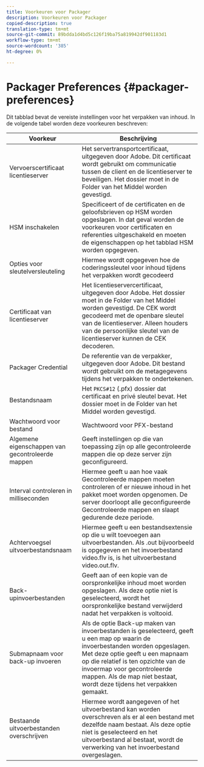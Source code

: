 ```yaml
---
title: Voorkeuren voor Packager
description: Voorkeuren voor Packager
copied-description: true
translation-type: tm+mt
source-git-commit: 89bdda1d4bd5c126f19ba75a819942df901183d1
workflow-type: tm+mt
source-wordcount: '385'
ht-degree: 0%

---
```



# Packager Preferences {#packager-preferences}

Dit tabblad bevat de vereiste instellingen voor het verpakken van inhoud. In de volgende tabel worden deze voorkeuren beschreven:

| Voorkeur | Beschrijving |
|--- |--- |
| Vervoerscertificaat licentieserver | Het servertransportcertificaat, uitgegeven door Adobe. Dit certificaat wordt gebruikt om communicatie tussen de client en de licentieserver te beveiligen. Het dossier moet in de Folder van het Middel worden gevestigd. |
| HSM inschakelen | Specificeert of de certificaten en de geloofsbrieven op HSM worden opgeslagen. In dat geval worden de voorkeuren voor certificaten en referenties uitgeschakeld en moeten de eigenschappen op het tabblad HSM worden opgegeven. |
| Opties voor sleutelversleuteling | Hiermee wordt opgegeven hoe de coderingssleutel voor inhoud tijdens het verpakken wordt gecodeerd |
| Certificaat van licentieserver | Het licentieservercertificaat, uitgegeven door Adobe. Het dossier moet in de Folder van het Middel worden gevestigd. De CEK wordt gecodeerd met de openbare sleutel van de licentieserver. Alleen houders van de persoonlijke sleutel van de licentieserver kunnen de CEK decoderen. |
| Packager Credential | De referentie van de verpakker, uitgegeven door Adobe. Dit bestand wordt gebruikt om de metagegevens tijdens het verpakken te ondertekenen. |
| Bestandsnaam | Het `PKCS#12` (.pfx) dossier dat certificaat en privé sleutel bevat. Het dossier moet in de Folder van het Middel worden gevestigd. |
| Wachtwoord voor bestand | Wachtwoord voor PFX-bestand |
| Algemene eigenschappen van gecontroleerde mappen | Geeft instellingen op die van toepassing zijn op alle gecontroleerde mappen die op deze server zijn geconfigureerd. |
| Interval controleren in milliseconden | Hiermee geeft u aan hoe vaak Gecontroleerde mappen moeten controleren of er nieuwe inhoud in het pakket moet worden opgenomen. De server doorloopt alle geconfigureerde Gecontroleerde mappen en slaapt gedurende deze periode. |
| Achtervoegsel uitvoerbestandsnaam | Hiermee geeft u een bestandsextensie op die u wilt toevoegen aan uitvoerbestanden. Als .out bijvoorbeeld is opgegeven en het invoerbestand video.flv is, is het uitvoerbestand video.out.flv. |
| Back-upinvoerbestanden | Geeft aan of een kopie van de oorspronkelijke inhoud moet worden opgeslagen. Als deze optie niet is geselecteerd, wordt het oorspronkelijke bestand verwijderd nadat het verpakken is voltooid. |
| Submapnaam voor back-up invoeren | Als de optie Back-up maken van invoerbestanden is geselecteerd, geeft u een map op waarin de invoerbestanden worden opgeslagen. Met deze optie geeft u een mapnaam op die relatief is ten opzichte van de invoermap voor gecontroleerde mappen. Als de map niet bestaat, wordt deze tijdens het verpakken gemaakt. |
| Bestaande uitvoerbestanden overschrijven | Hiermee wordt aangegeven of het uitvoerbestand kan worden overschreven als er al een bestand met dezelfde naam bestaat. Als deze optie niet is geselecteerd en het uitvoerbestand al bestaat, wordt de verwerking van het invoerbestand overgeslagen. |
